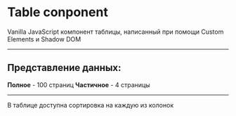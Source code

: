 # Table conponent
Vanilla JavaScript компонент таблицы, написанный при помощи Custom Elements и Shadow DOM

------------------------
## Представление данных:
**Полное** - 100 страниц
**Частичное** - 4 страницы

------------------------
В таблице доступна сортировка на каждую из колонок
